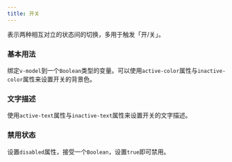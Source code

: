 ```yaml
---
title: 开关
---
```


<style lang="scss">
  .demo-box.demo-switch {
    .el-switch {
      margin: 20px 20px 20px 0;
    }
  }
</style>

<script>
  export default {
    data() {
      return {
        value1: true,
        value2: true,
        value3: true,
        value4: true,
        value5: '100',
        value6: true,
        value7: false
      }
    }
  };
</script>

表示两种相互对立的状态间的切换，多用于触发「开/关」。

### 基本用法

绑定`v-model`到一个`Boolean`类型的变量。可以使用`active-color`属性与`inactive-color`属性来设置开关的背景色。

<el-switch v-model="value2" active-color="#13ce66" inactive-color="#ff4949">
</el-switch>

### 文字描述

使用`active-text`属性与`inactive-text`属性来设置开关的文字描述。

<el-switch v-model="value3" active-text="按月付费" inactive-text="按年付费">
</el-switch>

### 禁用状态

设置`disabled`属性，接受一个`Boolean`，设置`true`即可禁用。

<template>
<el-switch
  v-model="value6"
  disabled>
</el-switch>
<el-switch
  v-model="value7"
  disabled>
</el-switch>
</template>
